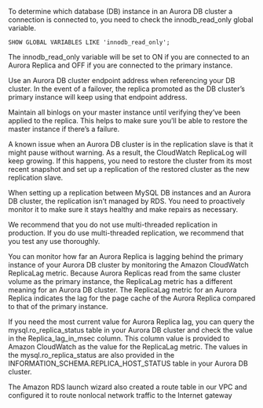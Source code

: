 To determine which database (DB) instance in an Aurora DB cluster a connection is connected to, you need to check the innodb_read_only global variable.
```
SHOW GLOBAL VARIABLES LIKE 'innodb_read_only'; 
```
The innodb_read_only variable will be set to ON if you are connected to an Aurora Replica and OFF if you are connected to the primary instance.

Use an Aurora DB cluster endpoint address when referencing your DB cluster. In the event of a failover, the replica promoted as the DB cluster’s primary instance will keep using that endpoint address.

Maintain all binlogs on your master instance until verifying they’ve been applied to the replica. This helps to make sure you’ll be able to restore the master instance if there’s a failure.

A known issue when an Aurora DB cluster is in the replication slave is that it might pause without warning. As a result, the CloudWatch ReplicaLog will keep growing. If this happens, you need to restore the cluster from its most recent snapshot and set up a replication of the restored cluster as the new replication slave.

When setting up a replication between MySQL DB instances and an Aurora DB cluster, the replication isn’t managed by RDS. You need to proactively monitor it to make sure it stays healthy and make repairs as necessary.

We recommend that you do not use multi-threaded replication in production. If you do use multi-threaded replication, we recommend that you test any use thoroughly.

 You can monitor how far an Aurora Replica is lagging behind the primary instance of your Aurora DB cluster by monitoring the Amazon CloudWatch ReplicaLag metric. Because Aurora Replicas read from the same cluster volume as the primary instance, the ReplicaLag metric has a different meaning for an Aurora DB cluster. The ReplicaLag metric for an Aurora Replica indicates the lag for the page cache of the Aurora Replica compared to that of the primary instance.

If you need the most current value for Aurora Replica lag, you can query the mysql.ro_replica_status table in your Aurora DB cluster and check the value in the Replica_lag_in_msec column. This column value is provided to Amazon CloudWatch as the value for the ReplicaLag metric. The values in the mysql.ro_replica_status are also provided in the INFORMATION_SCHEMA.REPLICA_HOST_STATUS table in your Aurora DB cluster.

The Amazon RDS launch wizard also created a route table in our VPC and configured it to route nonlocal
network traffic to the Internet gateway


